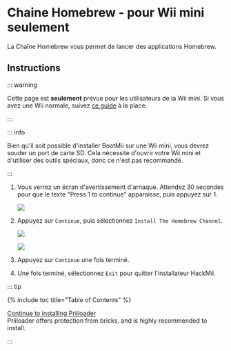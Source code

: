 # Chaine Homebrew - pour Wii mini seulement

La Chaîne Homebrew vous permet de lancer des applications Homebrew.

## Instructions

::: warning

Cette page est **seulement** prévue pour les utilisateurs de la Wii mini. Si vous avez une Wii normale, suivez [ce guide](hbc) à la place.

:::

::: info

Bien qu'il soit possible d'installer BootMii sur une Wii mini, vous devrez souder un port de carte SD. Cela nécessite d'ouvrir votre Wii mini et d'utiliser des outils spéciaux, donc ce n'est pas recommandé.

:::

1. Vous verrez un écran d'avertissement d'arnaque. Attendez 30 secondes pour que le texte "Press 1 to continue" apparaisse, puis appuyez sur 1.

    ![](/images/hackmii/scam.png)

2. Appuyez sur `Continue`, puis sélectionnez `Install The Homebrew Channel`.

    ![](/images/hackmii/hbc_install.png)

    ![](/images/hackmii/hbc_install_ok.png)

3. Appuyez sur `Continue` une fois terminé.

4. Une fois terminé, sélectionnez `Exit` pour quitter l'installateur HackMii.

::: tip

{% include toc title="Table of Contents" %}

[Continue to installing Priiloader](priiloader) <br> Priiloader offers protection from bricks, and is highly recommended to install.

:::